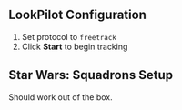 ## LookPilot Configuration
1. Set protocol to `freetrack`
2. Click **Start** to begin tracking

## Star Wars: Squadrons Setup
Should work out of the box. 